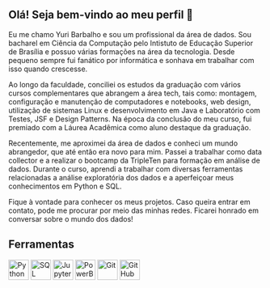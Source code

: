 ## Olá! Seja bem-vindo ao meu perfil 👋

<!--
**ybarbalho/ybarbalho** is a ✨ _special_ ✨ repository because its `README.md` (this file) appears on your GitHub profile.
-->

Eu me chamo Yuri Barbalho e sou um profissional da área de dados. Sou bacharel em Ciência da Computação pelo Intistuto de Educação Superior de Brasília e possuo várias formações na área da tecnologia. Desde pequeno sempre fui fanático por informática e sonhava em trabalhar com isso quando crescesse.

Ao longo da faculdade, conciliei os estudos da graduação com vários cursos complementares que abrangem a área tech, tais como: montagem, configuração e manutenção de computadores e notebooks, web design, utilização de sistemas Linux e desenvolvimento em Java e Laboratório com Testes, JSF e Design Patterns. Na época da conclusão do meu curso, fui premiado com a Láurea Acadêmica como aluno destaque da graduação.

Recentemente, me aproximei da área de dados e conheci um mundo abrangedor, que até então era novo para mim. Passei a trabalhar como data collector e a realizar o bootcamp da TripleTen para formação em análise de dados. Durante o curso, aprendi a trabalhar com diversas ferramentas relacionadas a análise exploratória dos dados e a aperfeiçoar meus conhecimentos em Python e SQL.

Fique à vontade para conhecer os meus projetos. Caso queira entrar em contato, pode me procurar por meio das minhas redes. Ficarei honrado em conversar sobre o mundo dos dados!

## Ferramentas

<p align="left">
  <img src="https://cdn.jsdelivr.net/gh/homarr-labs/dashboard-icons/svg/python.svg" alt="Python" width="40" height="40"/>
  <img src="https://cdn.jsdelivr.net/gh/homarr-labs/dashboard-icons/svg/mysql.svg" alt="SQL" width="40" height="40"/>  
  <img src="https://cdn.jsdelivr.net/gh/homarr-labs/dashboard-icons/svg/jupyter.svg" alt="Jupyter" width="40" height="40"/>
  <img src="https://cdn.jsdelivr.net/gh/homarr-labs/dashboard-icons/svg/powerbi.svg" alt="PowerBI" width="40" height="40"/>  
  <img src="https://cdn.jsdelivr.net/gh/homarr-labs/dashboard-icons/svg/git.svg" alt="Git" width="40" height="40"/>  
  <img src="https://cdn.jsdelivr.net/gh/homarr-labs/dashboard-icons/svg/github-light.svg" alt="GitHub" width="40" height="40"/>
</p>
